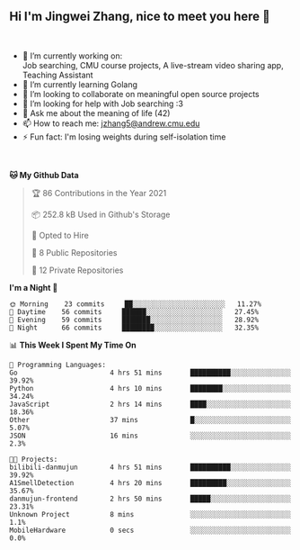 Hi I'm Jingwei Zhang, nice to meet you here 👋
---
<br>


- 🔭 I’m currently working on: <br>
    Job searching, CMU course projects, A live-stream video sharing app, Teaching Assistant
- 🌱 I’m currently learning Golang
- 👯 I’m looking to collaborate on meaningful open source projects
- 🤔 I’m looking for help with Job searching :3
- 💬 Ask me about the meaning of life (42)
- 📫 How to reach me: jzhang5@andrew.cmu.edu
- ⚡ Fun fact: I'm losing weights during self-isolation time
<br>


<!--START_SECTION:waka-->
**🐱 My Github Data** 

> 🏆 86 Contributions in the Year 2021
 > 
> 📦 252.8 kB Used in Github's Storage 
 > 
> 💼 Opted to Hire
 > 
> 📜 8 Public Repositories 
 > 
> 🔑 12 Private Repositories  
 > 
**I'm a Night 🦉** 

```text
🌞 Morning    23 commits     ██░░░░░░░░░░░░░░░░░░░░░░░   11.27% 
🌆 Daytime    56 commits     ██████░░░░░░░░░░░░░░░░░░░   27.45% 
🌃 Evening    59 commits     ███████░░░░░░░░░░░░░░░░░░   28.92% 
🌙 Night      66 commits     ████████░░░░░░░░░░░░░░░░░   32.35%

```


📊 **This Week I Spent My Time On** 

```text
💬 Programming Languages: 
Go                       4 hrs 51 mins       ██████████░░░░░░░░░░░░░░░   39.92% 
Python                   4 hrs 10 mins       ████████░░░░░░░░░░░░░░░░░   34.24% 
JavaScript               2 hrs 14 mins       ████░░░░░░░░░░░░░░░░░░░░░   18.36% 
Other                    37 mins             █░░░░░░░░░░░░░░░░░░░░░░░░   5.07% 
JSON                     16 mins             ░░░░░░░░░░░░░░░░░░░░░░░░░   2.3%

🐱‍💻 Projects: 
bilibili-danmujun        4 hrs 51 mins       ██████████░░░░░░░░░░░░░░░   39.92% 
A1SmellDetection         4 hrs 20 mins       █████████░░░░░░░░░░░░░░░░   35.67% 
danmujun-frontend        2 hrs 50 mins       █████░░░░░░░░░░░░░░░░░░░░   23.31% 
Unknown Project          8 mins              ░░░░░░░░░░░░░░░░░░░░░░░░░   1.1% 
MobileHardware           0 secs              ░░░░░░░░░░░░░░░░░░░░░░░░░   0.0%

```


<!--END_SECTION:waka-->

